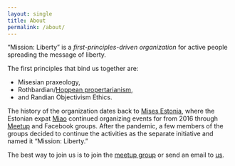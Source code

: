 ```yaml
---
layout: single
title: About
permalink: /about/
---
```


“Mission: Liberty” is a _first-principles-driven organization_ for active people spreading the message of liberty.

The first principles that bind us together are:

* Misesian praxeology,
* Rothbardian/[Hoppean propertarianism](https://wiki.mises.org/wiki/The_Economics_and_Ethics_of_Private_Property),
* and Randian Objectivism Ethics.

The history of the organization dates back to [Mises Estonia](https://mises.ee/), where the Estonian expat [Miao](http://miaozc.me/) continued organizing 
events for from 2016 through [Meetup](https://www.meetup.com/tallinn-libertarian-meetup/) and Facebook groups. 
After the pandemic, a few members of the groups decided to continue the activities as the separate initiative and named it “Mission: Liberty.”

The best way to join us is to join the [meetup group](https://www.meetup.com/tallinn-libertarian-meetup/) or send an email to [us](mailto:info@missionliberty.ee).
